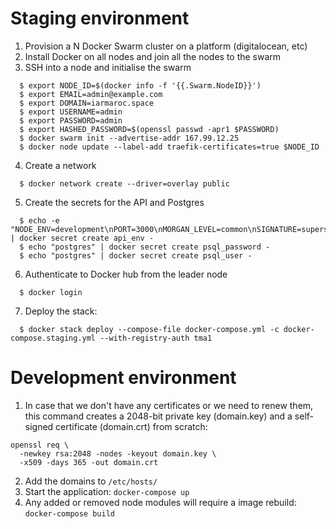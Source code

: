 # Staging environment

1. Provision a N Docker Swarm cluster on a platform (digitalocean, etc)
2. Install Docker on all nodes and join all the nodes to the swarm
3. SSH into a node and initialise the swarm
```
  $ export NODE_ID=$(docker info -f '{{.Swarm.NodeID}}')
  $ export EMAIL=admin@example.com
  $ export DOMAIN=iarmaroc.space
  $ export USERNAME=admin
  $ export PASSWORD=admin
  $ export HASHED_PASSWORD=$(openssl passwd -apr1 $PASSWORD)
  $ docker swarm init --advertise-addr 167.99.12.25
  $ docker node update --label-add traefik-certificates=true $NODE_ID
```
4. Create a network
```
  $ docker network create --driver=overlay public
```
5. Create the secrets for the API and Postgres
```
  $ echo -e "NODE_ENV=development\nPORT=3000\nMORGAN_LEVEL=common\nSIGNATURE=supersecret" | docker secret create api_env -
  $ echo "postgres" | docker secret create psql_password -
  $ echo "postgres" | docker secret create psql_user -
```
6. Authenticate to Docker hub from the leader node
```
  $ docker login
```
7. Deploy the stack:
```
  $ docker stack deploy --compose-file docker-compose.yml -c docker-compose.staging.yml --with-registry-auth tma1
```

# Development environment

1. In case that we don't have any certificates or we need to renew them, this command creates a 2048-bit private key (domain.key) and a self-signed certificate (domain.crt) from scratch:
```
openssl req \
  -newkey rsa:2048 -nodes -keyout domain.key \
  -x509 -days 365 -out domain.crt
```
2. Add the domains to `/etc/hosts/`
3. Start the application: `docker-compose up`
4. Any added or removed node modules will require a image rebuild: `docker-compose build`
